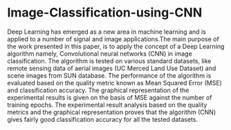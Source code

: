 # Image-Classification-using-CNN
Deep Learning has emerged as a new area in machine learning and is applied to a number of signal and image applications.The main purpose of the work presented in this paper, is to apply the concept of a Deep Learning algorithm namely, Convolutional neural networks (CNN) in image classification. The algorithm is tested on various standard datasets, like remote sensing data of aerial images (UC Merced Land Use Dataset) and scene images from SUN database. The performance of the algorithm is evaluated based on the quality metric known as Mean Squared Error (MSE) and classification accuracy. The graphical representation of the experimental results is given on the basis of MSE against the number of training epochs. The experimental result analysis based on the quality metrics and the graphical representation proves that the algorithm (CNN) gives fairly good classification accuracy for all the tested datasets.
